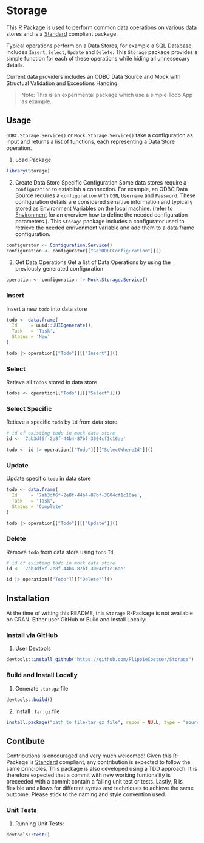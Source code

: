 # Storage
This R Package is used to perform common data operations on various data stores and is a [Standard](https://github.com/hassanhabib/The-Standard) compliant package.

Typical operations perform on a Data Stores, for example a SQL Database, includes `Insert`, `Select`, `Update` and `Delete`.
This `Storage` package provides a simple function for each of these operations while hiding all unnessecary details.

Current data providers includes an ODBC Data Source and Mock with Structual Validation and Exceptions Handing.

> Note: This is an experimental package which use a simple Todo App as example.

## Usage
`ODBC.Storage.Service()` or `Mock.Storage.Service()` take a configuration as input and returns a list of functions, each representing a Data Store operation.

1. Load Package
```r
library(Storage)
```

2. Create Data Store Specific Configuration
Some data stores require a `configuration` to establish a connection. For example, an ODBC Data Source requires a `configuration` with `DSN`, `Username` and `Password`.
These configuration details are considered sensitive information and typically stored as Environment Variables on the local machine. (refer to [Environment](https://github.com/FlippieCoetser/Environment) for an overview how to define the needed configuration parameters.). This `Storage` package includes a configurator used to retrieve the needed enrivonment variable and add them to a data frame configuration. 

```r
configurator <- Configuration.Service()
configuration <- configurator[["GetODBCConfiguration"]]()
```

3. Get Data Operations
Get a list of Data Operations by using the previously generated configuration 

```r
operation <- configuration |> Mock.Storage.Service()
```

### Insert
Insert a new `todo` into data store

```r
todo <- data.frame(
  Id     = uuid::UUIDgenerate(),
  Task   = 'Task',
  Status = 'New'
)

todo |> operation[["Todo"]][["Insert"]]()
```

### Select
Retieve all `todos` stored in data store

```r
todos <- operation[["Todo"]][["Select"]]()
```

### Select Specific
Retieve a specific `todo` by `Id` from data store

```r
# id of existing todo in mock data store
id <- '7ab3df6f-2e8f-44b4-87bf-3004cf1c16ae'

todo <- id |> operation[["Todo"]][["SelectWhereId"]]()
```

### Update
Update specific `todo` in data store

```r
todo <- data.frame(
  Id     = '7ab3df6f-2e8f-44b4-87bf-3004cf1c16ae',
  Task   = 'Task',
  Status = 'Complete'
)

todo |> operation[["Todo"]][["Update"]]()
```
### Delete
Remove `todo` from data store using `todo` `Id`

```r
# id of existing todo in mock data store
id <- '7ab3df6f-2e8f-44b4-87bf-3004cf1c16ae'

id |> operation[["Todo"]][["Delete"]]()
```

## Installation
At the time of writing this README, this `Storage` R-Package is not available on CRAN. Either user GitHub or Build and Install Locally:

### Install via GitHub
1. User Devtools

```r
devtools::install_github("https://github.com/FlippieCoetser/Storage")
```
### Build and Install Locally
1. Generate `.tar.gz` file

```r
devtools::build()
```

2. Install `.tar.gz` file
```r
install.package("path_to_file/tar_gz_file", repos = NULL, type = "source")
```

## Contibute
Contributions is encouraged and very much welcomed! Given this R-Package is [Standard](https://github.com/hassanhabib/The-Standard) compliant, any contribution is expected to follow the same principles. This package is also developed using a TDD approach. It is therefore expected that a commit with new working funtionality is preceeded with a commit contain a failing unit test or tests. Lastly, R is flexible and allows for different syntax and techniques to achieve the same outcome. Please stick to the naming and style convention used.

### Unit Tests
1. Running Unit Tests:
```r
devtools::test()
```
